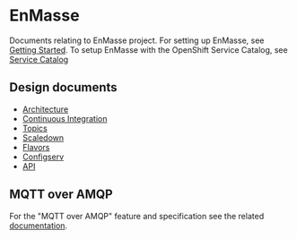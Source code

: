 # EnMasse

Documents relating to EnMasse project. For setting up EnMasse, see [Getting Started](getting-started/README.md). To setup EnMasse with the OpenShift Service Catalog, see [Service Catalog](https://github.com/EnMasseProject/enmasse/tree/master/documentation/servicecatalog/README.md)

## Design documents

   * [Architecture](overview/architecture.md)
   * [Continuous Integration](ci/README.md)
   * [Topics](topics/design.md)
   * [Scaledown](scaledown/design.md)
   * [Flavors](flavors/design.md)
   * [Configserv](configserv/README.md)
   * [API](api/README.md)

## MQTT over AMQP

For the "MQTT over AMQP" feature and specification see the related [documentation](mqtt-over-amqp/README.md).
